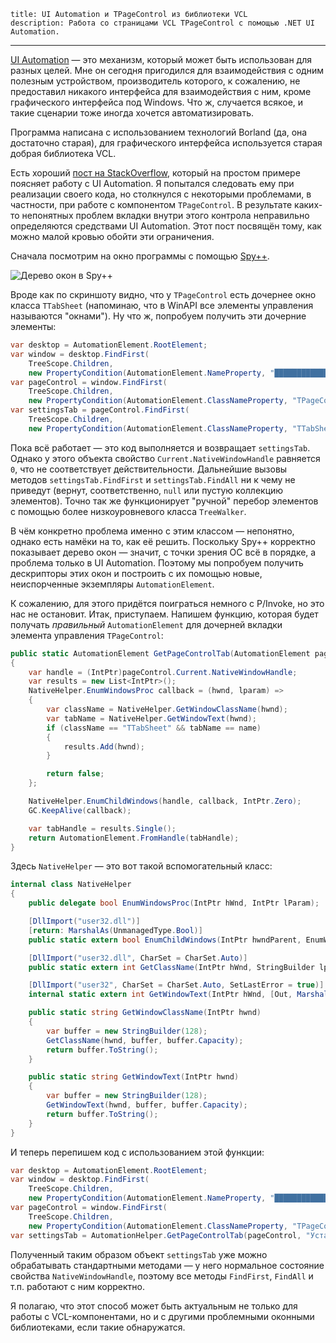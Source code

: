     title: UI Automation и TPageControl из библиотеки VCL
    description: Работа со страницами VCL TPageControl с помощью .NET UI Automation.
---

[UI Automation](https://msdn.microsoft.com/en-us/library/ms753107(v=vs.110).aspx) — это механизм, который может быть
использован для разных целей. Мне он сегодня пригодился для взаимодействия с одним полезным устройством, производитель
которого, к сожалению, не предоставил никакого интерфейса для взаимодействия с ним, кроме графического интерфейса под
Windows. Что ж, случается всякое, и такие сценарии тоже иногда хочется автоматизировать.

Программа написана с использованием технологий Borland (да, она достаточно старая), для графического интерфейса
используется старая добрая библиотека VCL.

Есть хороший [пост на StackOverflow](http://stackoverflow.com/a/22641792/2684760), который на простом примере поясняет
работу с UI Automation. Я попытался следовать ему при реализации своего кода, но столкнулся с некоторыми проблемами, в
частности, при работе с компонентом `TPageControl`. В результате каких-то непонятных проблем вкладки внутри этого
контрола неправильно определяются средствами UI Automation. Этот пост посвящён тому, как можно малой кровью обойти эти
ограничения.

Сначала посмотрим на окно программы с помощью [Spy++](https://msdn.microsoft.com/en-us/library/vstudio/dd460760.aspx).

![Дерево окон в Spy++](../images/2015-03-22-spyxx-tree.png)

Вроде как по скриншоту видно, что у `TPageControl` есть дочернее окно класса `TTabSheet` (напоминаю, что в WinAPI все
элементы управления называются "окнами"). Ну что ж, попробуем получить эти дочерние элементы:

```cs
var desktop = AutomationElement.RootElement;
var window = desktop.FindFirst(
    TreeScope.Children,
    new PropertyCondition(AutomationElement.NameProperty, "█████████████████████████"));
var pageControl = window.FindFirst(
    TreeScope.Children,
    new PropertyCondition(AutomationElement.ClassNameProperty, "TPageControl"));
var settingsTab = pageControl.FindFirst(
    TreeScope.Children,
    new PropertyCondition(AutomationElement.ClassNameProperty, "TTabSheet"));
```

Пока всё работает — это код выполняется и возвращает `settingsTab`. Однако у этого объекта свойство
`Current.NativeWindowHandle` равняется `0`, что не соответствует действительности. Дальнейшие вызовы методов
`settingsTab.FindFirst` и `settingsTab.FindAll` ни к чему не приведут (вернут, соответственно, `null` или пустую
коллекцию элементов). Точно так же функционирует "ручной" перебор элементов с помощью более низкоуровневого класса
`TreeWalker`.

В чём конкретно проблема именно с этим классом — непонятно, однако есть намёки на то, как её решить. Поскольку Spy++
корректно показывает дерево окон — значит, с точки зрения ОС всё в порядке, а проблема только в UI Automation. Поэтому
мы попробуем получить дескрипторы этих окон и построить с их помощью новые, неиспорченные экземпляры
`AutomationElement`.

К сожалению, для этого придётся поиграться немного с P/Invoke, но это нас не остановит. Итак, приступаем. Напишем
функцию, которая будет получать _правильный_ `AutomationElement` для дочерней вкладки элемента управления
`TPageControl`:

```cs
public static AutomationElement GetPageControlTab(AutomationElement pageControl, string name)
{
    var handle = (IntPtr)pageControl.Current.NativeWindowHandle;
    var results = new List<IntPtr>();
    NativeHelper.EnumWindowsProc callback = (hwnd, lparam) =>
    {
        var className = NativeHelper.GetWindowClassName(hwnd);
        var tabName = NativeHelper.GetWindowText(hwnd);
        if (className == "TTabSheet" && tabName == name)
        {
            results.Add(hwnd);
        }

        return false;
    };

    NativeHelper.EnumChildWindows(handle, callback, IntPtr.Zero);
    GC.KeepAlive(callback);

    var tabHandle = results.Single();
    return AutomationElement.FromHandle(tabHandle);
}
```

Здесь `NativeHelper` — это вот такой вспомогательный класс:

```cs
internal class NativeHelper
{
    public delegate bool EnumWindowsProc(IntPtr hWnd, IntPtr lParam);

    [DllImport("user32.dll")]
    [return: MarshalAs(UnmanagedType.Bool)]
    public static extern bool EnumChildWindows(IntPtr hwndParent, EnumWindowsProc lpEnumFunc, IntPtr lParam);

    [DllImport("user32.dll", CharSet = CharSet.Auto)]
    public static extern int GetClassName(IntPtr hWnd, StringBuilder lpClassName, int nMaxCount);

    [DllImport("user32", CharSet = CharSet.Auto, SetLastError = true)]
    internal static extern int GetWindowText(IntPtr hWnd, [Out, MarshalAs(UnmanagedType.LPTStr)] StringBuilder lpString, int nMaxCount);

    public static string GetWindowClassName(IntPtr hwnd)
    {
        var buffer = new StringBuilder(128);
        GetClassName(hwnd, buffer, buffer.Capacity);
        return buffer.ToString();
    }

    public static string GetWindowText(IntPtr hwnd)
    {
        var buffer = new StringBuilder(128);
        GetWindowText(hwnd, buffer, buffer.Capacity);
        return buffer.ToString();
    }
}
```

И теперь перепишем код с использованием этой функции:

```cs
var desktop = AutomationElement.RootElement;
var window = desktop.FindFirst(
    TreeScope.Children,
    new PropertyCondition(AutomationElement.NameProperty, "█████████████████████████"));
var pageControl = window.FindFirst(
    TreeScope.Children,
    new PropertyCondition(AutomationElement.ClassNameProperty, "TPageControl"));
var settingsTab = AutomationHelper.GetPageControlTab(pageControl, "Установки");
```

Полученный таким образом объект `settingsTab` уже можно обрабатывать стандартными методами — у него нормальное состояние
свойства `NativeWindowHandle`, поэтому все методы `FindFirst`, `FindAll` и т.п. работают с ним корректно.

Я полагаю, что этот способ может быть актуальным не только для работы с VCL-компонентами, но и с другими проблемными
оконными библиотеками, если такие обнаружатся.
